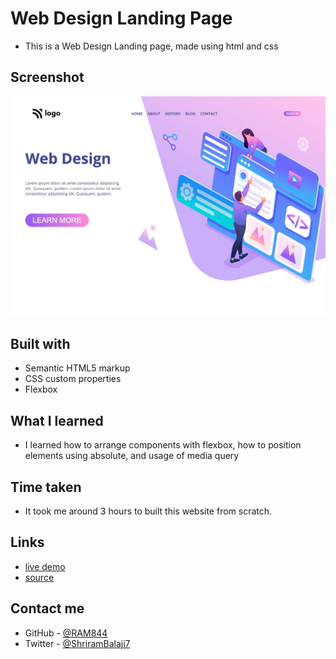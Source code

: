 # Web Design Landing Page

- This is a Web Design Landing page, made using html and css 


## Screenshot

![screenshot](./screenshot.png)

## Built with

- Semantic HTML5 markup
- CSS custom properties
- Flexbox


## What I learned
- I learned how to arrange components with flexbox, how to position elements using absolute, and usage of media query 

## Time taken
- It took me around 3 hours to built this website from scratch.

## Links
- [live demo](https://web-design-landing-page-by-shriram.netlify.app/)
- [source](https://github.com/RAM844/web-design-landing-page)


## Contact me
- GitHub - [@RAM844](https://github.com/RAM844)
- Twitter - [@ShriramBalaji7](https://www.twitter.com/ShriramBalaji7)